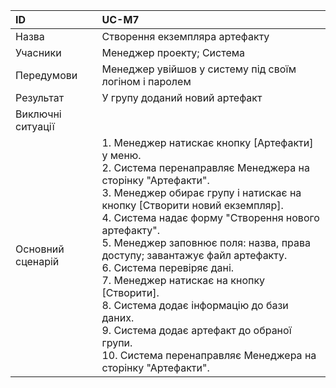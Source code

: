 | ID  | UC-M7  |
|:---|:---|
|Назва   | Створення екземпляра артефакту |
|Учасники   | Менеджер проекту; Система |
|Передумови  | Менеджер увійшов у систему під своїм логіном і паролем |
|Результат| У групу доданий новий артефакт |
|Виключні ситуації||
|Основний сценарій|1. Менеджер натискає кнопку [Артефакти] у меню. <br>2. Система перенаправляє Менеджера на сторінку "Артефакти". <br>3. Менеджер обирає групу і натискає на кнопку [Створити новий екземпляр].<br> 4. Система надає форму "Створення нового артефакту". <br>5. Менеджер заповнює поля: назва, права доступу; завантажує файл артефакту. <br> 6. Система перевіряє дані. <br>7. Менеджер натискає на кнопку [Створити]. <br>8. Система додає інформацію до бази даних. <br>9. Система додає артефакт до обраної групи. <br>10. Система перенаправляє Менеджера на сторінку "Артефакти".
